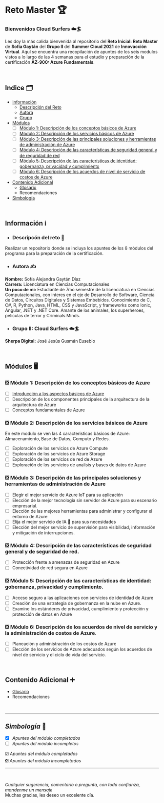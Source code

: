 # Reto Master 🏆
### Bienvenidos Cloud Surfers ☁️🏄 
Les doy la más calida bienvenida al repositorio del **Reto Inicial: Reto Master** de **Sofía Gaytán** del **Grupo II** del **Summer Cloud 2021** de **Innovacción Virtual**.
Aquí se encuentra una recopilación de apuntes de los seis modulos vistos a lo largo de las 4 semanas para el estudio y preparación de la certificación **AZ-900: Azure Fundamentals**.

&nbsp;

## Indice 🗂️
- [Información](#informaci%C3%B3n-%E2%84%B9%EF%B8%8F)
    - [Descripción del Reto](#descripc%C3%B3n-del-reto-)
    - [Autora](#autora-%EF%B8%8F)
    - [Grupo](#grupo-ii-cloud-surfers-%EF%B8%8F)
- [Módulos](#m%C3%B3dulos)
    - [ ] [Módulo 1: Descripción de los conceptos básicos de Azure](#-m%C3%B3dulo-1-descripci%C3%B3n-de-los-conceptos-b%C3%A1sicos-de-azure)
    - [ ] [Módulo 2: Descripción de los servicios básicos de Azure](#-m%C3%B3dulo-2-descripci%C3%B3n-de-los-servicios-b%C3%A1sicos-de-azure)
    - [ ] [Módulo 3: Descripción de las principales soluciones y herramientas de administración de Azure](#-m%C3%B3dulo-3-descripci%C3%B3n-de-las-principales-soluciones-y-herramientas-de-administraci%C3%B3n-de-azure)
    - [ ] [Módulo 4: Descripción de las características de seguridad general y de reguridad de red](#-m%C3%B3dulo-4-descripci%C3%B3n-de-las-caracter%C3%ADsticas-de-seguridad-general-y-de-seguridad-de-red)
    - [ ] [Módulo 5: Descripción de las características de identidad: gobernanza, privacidad y cumplimiento](#-m%C3%B3dulo-5-descripci%C3%B3n-de-las-caracter%C3%ADsticas-de-identidad-gobernanza-privacidad-y-cumplimiento)
    - [ ] [Módulo 6: Descripción de los acuerdos de nivel de servicio de costos de Azure](#-m%C3%B3dulo-6-descripci%C3%B3n-de-los-acuerdos-de-nivel-de-servicio-y-la-administraci%C3%B3n-de-costos-de-azure)
- [Contenido Adicional](#contenido-adicional)
  - [Glosario](./ContenidoAdicional/Glosario.md)
  - Recomendaciones
- [Simbología](#simbolog%C3%ADa-)


&nbsp;

## Información ℹ️
- ### Descripcón del reto 📝
Realizar un repositorio donde se incluya los apuntes de los 6 módulos del programa para la preparación de la certificación.

- ### Autora ✍️
**Nombre:** Sofía Alejandra Gaytán Díaz  
**Carrera:** Licenciatura en Ciencias Computacionales  
**Un poco de mi:** Estudiante de 7mo semestre de la licenciatura en Ciencias Computacionales, con interes en el eje de Desarrollo de Software, Ciencia de Datos, Circuitos Digitales y Sistemas Embebidos. Conocimiento de C, C#, R, Python, Java, HTML, CSS y JavaScript, y frameworks como Ionic, Angular, .NET y .NET Core. Amante de los animales, los superheroes, peliculas de terror y Criminals Minds. 

- ### Grupo II: Cloud Surfers ☁️🏄  
**Sherpa Digital:** José Jesús Gusmán Eusebio

&nbsp;

## Módulos 🖥️

### ❎ Módulo 1: Descripción de los conceptos básicos de Azure

- [ ] [Introducción a los aspectos básicos de Azure](./Modulo1/Modulo1_1.md)
- [ ] Descripción de los componentes principales de la arquitectura de la arquitectura de Azure
- [ ] Conceptos fundamentales de Azure

### ❎ Módulo 2: Descripción de los servicios básicos de Azure

En este modulo se ven las 4 caracteristicas básicos de Azure: Almacenamiento, Base de Datos, Computo y Redes.

- [ ] Exploración de los servicios de Azure Compute
- [ ] Exploración de los servicios de Azure Storage
- [ ] Exploración de los servicios de red de Azure
- [ ] Exploración de los servicios de analisis y bases de datos de Azure

### ❎ Módulo 3: Descripción de las principales soluciones y herramientas de administración de Azure

- [ ] Elegir el mejor servicio de Azure IoT para su aplicación
- [ ] Elección de la mejor tecnología sin servidor de Azure para su escenario empresarial.
- [ ] Elección de las mejores herramientas para administrar y configurar el entorno de Azure
- [ ] Elija el mejor servicio de IA 🤖 para sus necesidades
- [ ] Elección del mejor servicio de supervisión para visibilidad, información y mitigación de interrupciones.

### ❎ Módulo 4: Descripción de las características de seguridad general y de seguridad de red.

- [ ] Protección frente a amenazas de seguridad en Azure
- [ ] Conectividad de red segura en Azure

### ❎ Módulo 5: Descripción de las características de identidad: gobernanza, privacidad y cumplimiento.

- [ ] Acceso seguro a las aplicaciones con servicios de identidad de Azure
- [ ] Creación de una estrategia de gobernanza en la nube en Azure.
- [ ] Examine los estánderes de privacidad, cumplimiento y protección y protección de datos en Azure

### ❎ Módulo 6: Descripción de los acuerdos de nivel de servicio y la administración de costos de Azure.

- [ ] Planeación y administración de los costos de Azure
- [ ] Elección de los servicios de Azure adecuados según los acuerdos de nivel de servicio y el ciclo de vida del servicio.

&nbsp;

## Contenido Adicional ➕
- [Glosario](./ContenidoAdicional/Glosario.md)
- Recomendaciones

&nbsp;

---

## *Simbología* 📑

- [X] *Apuntes del módulo completados*
- [ ] *Apuntes del módulo incompletos*

☑️ *Apuntes del módulo completados*  
❎ *Apuntes del módulo incompletados*

---

&nbsp;

*Cualquier sugerencia, comentario o pregunta, con toda confianza, mandenme un mensaje*  
Muchas gracias, les deseo un excelente día.
